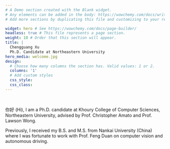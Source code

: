 ```yaml
---
# A Demo section created with the Blank widget.
# Any elements can be added in the body: https://wowchemy.com/docs/writing-markdown-latex/
# Add more sections by duplicating this file and customizing to your requirements.

widget: hero # See https://wowchemy.com/docs/page-builder/
headless: true # This file represents a page section.
weight: 10 # Order that this section will appear.
title: |
  Chengguang Xu
  Ph.D. Candidate at Northeastern University
hero_media: welcome.jpg
design:
  # Choose how many columns the section has. Valid values: 1 or 2.
  columns: '1'
  # Add custom styles
  css_style:
  css_class:
---
```


<br>

你好 (Hi),
I am a Ph.D. candidate at Khoury College of Computer Sciences, Northeastern University, advised by Prof. Christopher Amato and Prof. Lawson Wong.

Previously, I received my B.S. and M.S. from Nankai University (China) where I was fortunate to work with Prof. Feng Duan on computer vision and autonomous driving.
